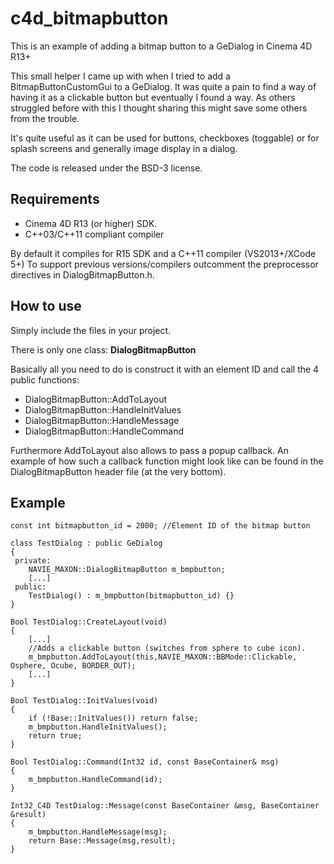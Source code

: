 # c4d_bitmapbutton
This is an example of adding a bitmap button to a GeDialog in Cinema 4D R13+

This small helper I came up with when I tried to add a BitmapButtonCustomGui to a GeDialog.
It was quite a pain to find a way of having it as a clickable button but eventually I found a way.
As others struggled before with this I thought sharing this might save some others from the trouble.

It's quite useful as it can be used for buttons, checkboxes (toggable) or for splash screens
and generally image display in a dialog.

The code is released under the BSD-3 license.

Requirements
------------
- Cinema 4D R13 (or higher) SDK.
- C++03/C++11 compliant compiler

By default it compiles for R15 SDK and a C++11 compiler (VS2013+/XCode 5+)
To support previous versions/compilers outcomment the preprocessor directives in DialogBitmapButton.h.

How to use
----------
Simply include the files in your project.

There is only one class: **DialogBitmapButton**

Basically all you need to do is construct it with an element ID and call the 4 public functions:
* DialogBitmapButton::AddToLayout
* DialogBitmapButton::HandleInitValues
* DialogBitmapButton::HandleMessage
* DialogBitmapButton::HandleCommand

Furthermore AddToLayout also allows to pass a popup callback. An example of how such a callback function might look like
can be found in the DialogBitmapButton header file (at the very bottom).

Example
--------
```
const int bitmapbutton_id = 2000; //Element ID of the bitmap button

class TestDialog : public GeDialog
{
 private:
    NAVIE_MAXON::DialogBitmapButton m_bmpbutton;
    [...]
 public:
    TestDialog() : m_bmpbutton(bitmapbutton_id) {}
}

Bool TestDialog::CreateLayout(void)
{
	[...]
	//Adds a clickable button (switches from sphere to cube icon). 
	m_bmpbutton.AddToLayout(this,NAVIE_MAXON::BBMode::Clickable, Osphere, Ocube, BORDER_OUT);
	[...]
}

Bool TestDialog::InitValues(void)
{
	if (!Base::InitValues()) return false;
	m_bmpbutton.HandleInitValues();
	return true;
}

Bool TestDialog::Command(Int32 id, const BaseContainer& msg)
{	
	m_bmpbutton.HandleCommand(id);
}

Int32_C4D TestDialog::Message(const BaseContainer &msg, BaseContainer &result)
{
	m_bmpbutton.HandleMessage(msg);
	return Base::Message(msg,result);
}
```
